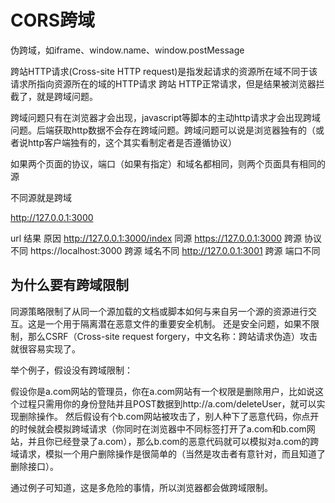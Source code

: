 # CORS跨域

伪跨域，如iframe、window.name、window.postMessage

跨站HTTP请求(Cross-site HTTP request)是指发起请求的资源所在域不同于该请求所指向资源所在的域的HTTP请求
跨站 HTTP正常请求，但是结果被浏览器拦截了，就是跨域问题。

跨域问题只有在浏览器才会出现，javascript等脚本的主动http请求才会出现跨域问题。后端获取http数据不会存在跨域问题。跨域问题可以说是浏览器独有的（或者说http客户端独有的，这个其实看制定者是否遵循协议）

如果两个页面的协议，端口（如果有指定）和域名都相同，则两个页面具有相同的源

不同源就是跨域

http://127.0.0.1:3000

url	结果	原因
http://127.0.0.1:3000/index	同源
https://127.0.0.1:3000	跨源	协议不同
https://localhost:3000	跨源	域名不同
http://127.0.0.1:3001	跨源	端口不同

## 为什么要有跨域限制

同源策略限制了从同一个源加载的文档或脚本如何与来自另一个源的资源进行交互。这是一个用于隔离潜在恶意文件的重要安全机制。
还是安全问题，如果不限制，那么CSRF（Cross-site request forgery，中文名称：跨站请求伪造）攻击就很容易实现了。

举个例子，假设没有跨域限制：

假设你是a.com网站的管理员，你在a.com网站有一个权限是删除用户，比如说这个过程只需用你的身份登陆并且POST数据到http://a.com/deleteUser，就可以实现删除操作。
然后假设有个b.com网站被攻击了，别人种下了恶意代码，你点开的时候就会模拟跨域请求（你同时在浏览器中不同标签打开了a.com和b.com网站，并且你已经登录了a.com），那么b.com的恶意代码就可以模拟对a.com的跨域请求，模拟一个用户删除操作是很简单的（当然是攻击者有意针对，而且知道了删除接口）。

通过例子可知道，这是多危险的事情，所以浏览器都会做跨域限制。
